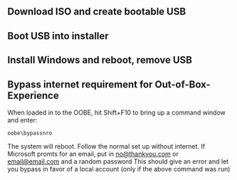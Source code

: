 ## Download ISO and create bootable USB
## Boot USB into installer
## Install Windows and reboot, remove USB
## Bypass internet requirement for Out-of-Box-Experience
When loaded in to the OOBE, hit Shift+F10 to bring up a command window and enter:
```
oobe\bypassnro
```
The system will reboot. Follow the normal set up without internet.
If Microsoft promts for an email, put in no@thankyou.com or email@email.com and a random password
This should give an error and let you bypass in favor of a local account (only if the above command was run)
